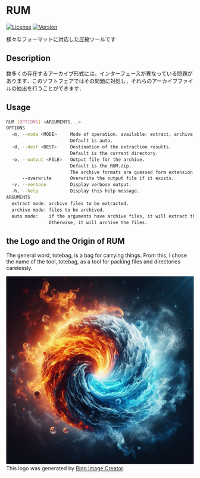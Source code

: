 # RUM
[![License](https://img.shields.io/badge/License-CC--0-green.svg)](https://github.com/KuratateH/RUM-README.md\_flows/blob/main/LICENSE)
[![Version](https://img.shields.io/badge/Version-1.0.0-green.svg)](https://github.com/tamada/developing\_flows/releases/tag/v1.0.4)
<!--[![DOI](https://zenodo.org/badge/335323499.svg)](https://zenodo.org/badge/latestdoi/335323499)-->

様々なフォーマットに対応した圧縮ツールです

## Description
数多くの存在するアーカイブ形式には，インターフェースが異なっている問題があります．このソフトフェアではその問題に対処し，それらのアーカイブファイルの抽出を行うことができます．

## Usage

```sh
RUM [OPTIONS] <ARGUMENTS...>
OPTIONS
  -m, --mode <MODE>     Mode of operation. available: extract, archive, and auto.
                        Default is auto.
  -d, --dest <DEST>     Destination of the extraction results.
                        Default is the current directory.
  -o, --output <FILE>   Output file for the archive.
                        Default is the RUM.zip.
                        The archive formats are guessed form extension of the file name.
      --overwrite       Overwrite the output file if it exists.
  -v, --verbose         Display verbose output.
  -h, --help            Display this help message.
ARGUMENTS
  extract mode: archive files to be extracted.
  archive mode: files to be archived.
  auto mode:    if the arguments have archive files, it will extract them.
                Otherwise, it will archive the files.
```

## the Logo and the Origin of RUM

The general word, totebag, is a bag for carrying things.
From this, I chose the name of the tool, totebag, as a tool for packing files and directories carelessly.

  ![logo](logo.jpeg)
  This logo was generated by [Bing Image Creator](https://www.bing.com/images/create/e4b880e381a4e381aee3828ae38293e38194e38292e78987e6898be381a7e6bdb0e38199e794b7e381aee6898be3818ce68f8fe3818be3828ce3819fe38388e383bce38388e38390e38383e382b0e381aee58699e79c9f/1-6614ce41dd1c44aeae12e06dec2e8d68?id=W4JmwP3BnK41FZKKFPisSw%3d%3d&view=detailv2&idpp=genimg&thId=OIG3.H3M7RnPEDRZaxzpZJuii&FORM=GCRIDP&ajaxhist=0&ajaxserp=0).
